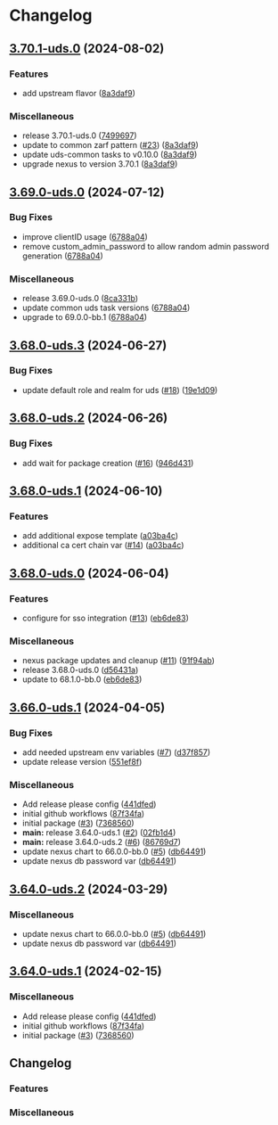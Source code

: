 # Changelog

## [3.70.1-uds.0](https://github.com/defenseunicorns/uds-package-nexus/compare/v3.69.0-uds.0...v3.70.1-uds.0) (2024-08-02)


### Features

* add upstream flavor ([8a3daf9](https://github.com/defenseunicorns/uds-package-nexus/commit/8a3daf9de3671f4c25e8aea6d7c1b853927c1915))


### Miscellaneous

* release 3.70.1-uds.0 ([7499697](https://github.com/defenseunicorns/uds-package-nexus/commit/7499697cd25a581da2de2f95fef812214900b637))
* update to common zarf pattern ([#23](https://github.com/defenseunicorns/uds-package-nexus/issues/23)) ([8a3daf9](https://github.com/defenseunicorns/uds-package-nexus/commit/8a3daf9de3671f4c25e8aea6d7c1b853927c1915))
* update uds-common tasks to v0.10.0 ([8a3daf9](https://github.com/defenseunicorns/uds-package-nexus/commit/8a3daf9de3671f4c25e8aea6d7c1b853927c1915))
* upgrade nexus to version 3.70.1 ([8a3daf9](https://github.com/defenseunicorns/uds-package-nexus/commit/8a3daf9de3671f4c25e8aea6d7c1b853927c1915))

## [3.69.0-uds.0](https://github.com/defenseunicorns/uds-package-nexus/compare/v3.68.0-uds.3...v3.69.0-uds.0) (2024-07-12)


### Bug Fixes

* improve clientID usage ([6788a04](https://github.com/defenseunicorns/uds-package-nexus/commit/6788a0478f9aa73210815dac5c98ff1b07c1e1ce))
* remove custom_admin_password to allow random admin password generation ([6788a04](https://github.com/defenseunicorns/uds-package-nexus/commit/6788a0478f9aa73210815dac5c98ff1b07c1e1ce))


### Miscellaneous

* release 3.69.0-uds.0 ([8ca331b](https://github.com/defenseunicorns/uds-package-nexus/commit/8ca331b1e382e811eb6663f589bb1d7fdc2d355a))
* update common uds task versions ([6788a04](https://github.com/defenseunicorns/uds-package-nexus/commit/6788a0478f9aa73210815dac5c98ff1b07c1e1ce))
* upgrade to 69.0.0-bb.1 ([6788a04](https://github.com/defenseunicorns/uds-package-nexus/commit/6788a0478f9aa73210815dac5c98ff1b07c1e1ce))

## [3.68.0-uds.3](https://github.com/defenseunicorns/uds-package-nexus/compare/v3.68.0-uds.2...v3.68.0-uds.3) (2024-06-27)


### Bug Fixes

* update default role and realm for uds ([#18](https://github.com/defenseunicorns/uds-package-nexus/issues/18)) ([19e1d09](https://github.com/defenseunicorns/uds-package-nexus/commit/19e1d09b12685b14cc0aa5e3961f33cf41d211d8))

## [3.68.0-uds.2](https://github.com/defenseunicorns/uds-package-nexus/compare/v3.68.0-uds.1...v3.68.0-uds.2) (2024-06-26)


### Bug Fixes

* add wait for package creation ([#16](https://github.com/defenseunicorns/uds-package-nexus/issues/16)) ([946d431](https://github.com/defenseunicorns/uds-package-nexus/commit/946d4311281dda43fe8e64859078498a96abad35))

## [3.68.0-uds.1](https://github.com/defenseunicorns/uds-package-nexus/compare/v3.68.0-uds.0...v3.68.0-uds.1) (2024-06-10)


### Features

* add additional expose template ([a03ba4c](https://github.com/defenseunicorns/uds-package-nexus/commit/a03ba4caf7ce9450b2693efca0dde38c3cb57e99))
* additional ca cert chain var ([#14](https://github.com/defenseunicorns/uds-package-nexus/issues/14)) ([a03ba4c](https://github.com/defenseunicorns/uds-package-nexus/commit/a03ba4caf7ce9450b2693efca0dde38c3cb57e99))

## [3.68.0-uds.0](https://github.com/defenseunicorns/uds-package-nexus/compare/v3.66.0-uds.1...v3.68.0-uds.0) (2024-06-04)


### Features

* configure for sso integration ([#13](https://github.com/defenseunicorns/uds-package-nexus/issues/13)) ([eb6de83](https://github.com/defenseunicorns/uds-package-nexus/commit/eb6de83b02cd3916b651e55c28bd9f18284b320a))


### Miscellaneous

* nexus package updates and cleanup ([#11](https://github.com/defenseunicorns/uds-package-nexus/issues/11)) ([91f94ab](https://github.com/defenseunicorns/uds-package-nexus/commit/91f94ab8e11dfb762956c7b9bbd07057de508a82))
* release 3.68.0-uds.0 ([d56431a](https://github.com/defenseunicorns/uds-package-nexus/commit/d56431a9b1fa7a9abfd0d69d2ab1f3ffda96be42))
* update to 68.1.0-bb.0 ([eb6de83](https://github.com/defenseunicorns/uds-package-nexus/commit/eb6de83b02cd3916b651e55c28bd9f18284b320a))

## [3.66.0-uds.1](https://github.com/defenseunicorns/uds-package-nexus/compare/v3.66.0-uds.0...v3.66.0-uds.1) (2024-04-05)


### Bug Fixes

* add needed upstream env variables ([#7](https://github.com/defenseunicorns/uds-package-nexus/issues/7)) ([d37f857](https://github.com/defenseunicorns/uds-package-nexus/commit/d37f85770cea11b14ca8c81836144132b55a511a))
* update release version ([551ef8f](https://github.com/defenseunicorns/uds-package-nexus/commit/551ef8f4b28b85385a33cedfce8c90e02cd82f45))


### Miscellaneous

* Add release please config ([441dfed](https://github.com/defenseunicorns/uds-package-nexus/commit/441dfed52f2abac4be37c2afd33fb512bde1e62e))
* initial github workflows ([87f34fa](https://github.com/defenseunicorns/uds-package-nexus/commit/87f34fa25298d5c1e66058c22acb18b24a4b97f8))
* initial package ([#3](https://github.com/defenseunicorns/uds-package-nexus/issues/3)) ([7368560](https://github.com/defenseunicorns/uds-package-nexus/commit/7368560d8fa7c1bdc05cba931a5cbc3f2bb4d220))
* **main:** release 3.64.0-uds.1 ([#2](https://github.com/defenseunicorns/uds-package-nexus/issues/2)) ([02fb1d4](https://github.com/defenseunicorns/uds-package-nexus/commit/02fb1d461ad4c4b7794f0793b434a444b1af1871))
* **main:** release 3.64.0-uds.2 ([#6](https://github.com/defenseunicorns/uds-package-nexus/issues/6)) ([86769d7](https://github.com/defenseunicorns/uds-package-nexus/commit/86769d7597796340a426d038415b3111f3f8046e))
* update nexus chart to 66.0.0-bb.0 ([#5](https://github.com/defenseunicorns/uds-package-nexus/issues/5)) ([db64491](https://github.com/defenseunicorns/uds-package-nexus/commit/db64491c346c354474508f865aa4b32839a283a7))
* update nexus db password var ([db64491](https://github.com/defenseunicorns/uds-package-nexus/commit/db64491c346c354474508f865aa4b32839a283a7))

## [3.64.0-uds.2](https://github.com/defenseunicorns/uds-package-nexus/compare/v3.64.0-uds.1...v3.64.0-uds.2) (2024-03-29)


### Miscellaneous

* update nexus chart to 66.0.0-bb.0 ([#5](https://github.com/defenseunicorns/uds-package-nexus/issues/5)) ([db64491](https://github.com/defenseunicorns/uds-package-nexus/commit/db64491c346c354474508f865aa4b32839a283a7))
* update nexus db password var ([db64491](https://github.com/defenseunicorns/uds-package-nexus/commit/db64491c346c354474508f865aa4b32839a283a7))

## [3.64.0-uds.1](https://github.com/defenseunicorns/uds-package-nexus/compare/v3.64.0-uds.0...v3.64.0-uds.1) (2024-02-15)


### Miscellaneous

* Add release please config ([441dfed](https://github.com/defenseunicorns/uds-package-nexus/commit/441dfed52f2abac4be37c2afd33fb512bde1e62e))
* initial github workflows ([87f34fa](https://github.com/defenseunicorns/uds-package-nexus/commit/87f34fa25298d5c1e66058c22acb18b24a4b97f8))
* initial package ([#3](https://github.com/defenseunicorns/uds-package-nexus/issues/3)) ([7368560](https://github.com/defenseunicorns/uds-package-nexus/commit/7368560d8fa7c1bdc05cba931a5cbc3f2bb4d220))

## Changelog



### Features

### Miscellaneous
